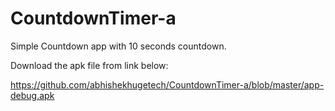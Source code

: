 # CountdownTimer-a
Simple Countdown app with 10 seconds countdown.

Download the apk file from link below:


https://github.com/abhishekhugetech/CountdownTimer-a/blob/master/app-debug.apk
